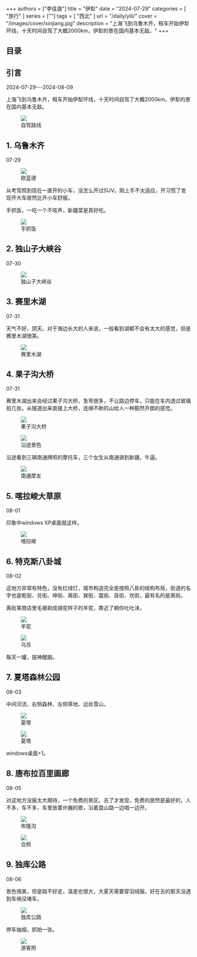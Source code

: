 +++
authors = ["李佳潞"]
title = "伊犁"
date = "2024-07-29"
categories = [
    "旅行"
]
series = [""]
tags = [
    "西北"
]
url = "/daily/yili/"
cover = "/images/cover/xinjiang.jpg"
description = "上海飞到乌鲁木齐，租车开始伊犁环线，十天时间自驾了大概2000km，伊犁的景在国内基本无敌。"
+++
<!DOCTYPE html>
<html lang="zh-CN">
<head>
    <meta charset="UTF-8">
    <meta name="viewport" content="width=device-width, initial-scale=1.0">
    <link rel="stylesheet" href="/assets/css/styles.css">
    <script src="/assets/js/toc.js"></script>    
</head>
<body>
    <article>
        <nav>
            <h2>目录</h2>
            <ul id="toc">
                <!-- 目录项会在这里动态生成 -->
            </ul>
        </nav>
        <section>
            <h2>引言</h2>
            <p>2024-07-29---2024-08-09</p>
            <p>         上海飞到乌鲁木齐，租车开始伊犁环线，十天时间自驾了大概2000km，伊犁的景在国内基本无敌。</p>
            <div class="container">
                <div class="image">
                    <figure>
                        <a data-fancybox="gallery" href="https://cdn.heirenlop.com/daily-record/xinjiang0.png">
    <img src="https://cdn.heirenlop.com/daily-record/xinjiang0.png" loading="lazy">
</a>
                        <figcaption>自驾路线</figcaption>
                    </figure>
                </div>
            </div>
        </section>
        <section>
            <h2>1. 乌鲁木齐</h2>
            <p>07-29 <i class="fas fa-sun"></i></p>
            <div class="container">
                <div class="image">
                    <figure>
                        <a data-fancybox="gallery" href="https://cdn.heirenlop.com/daily-record/xinjiang1.jpg">
    <img src="https://cdn.heirenlop.com/daily-record/xinjiang1.jpg" loading="lazy">
</a>
                        <figcaption>欧蓝德</figcaption>
                    </figure>
                </div>
                <div class="text">
                    <p>         从考驾照到现在一直开的小车，没怎么开过SUV。刚上手不太适应，开习惯了发现开大车居然比开小车舒服。</p>
                </div>
            </div>
            <p>         手抓饭，一吃一个不吱声，新疆菜是真好吃。</p>
            <div class="container">
                <div class="image">
                    <figure>
                        <a data-fancybox="gallery" href="https://cdn.heirenlop.com/daily-record/xinjiang2.jpg">
    <img src="https://cdn.heirenlop.com/daily-record/xinjiang2.jpg" loading="lazy">
</a>
                        <figcaption>手抓饭</figcaption>
                    </figure>
                </div>
            </div>
        </section>
        <section>
            <h2>2. 独山子大峡谷</h2>
            <p>07-30 <i class="fas fa-cloud"></i></p>
            <div class="container">
                <div class="image">
                    <figure>
                        <a data-fancybox="gallery" href="https://cdn.heirenlop.com/daily-record/xinjiang3.jpg">
    <img src="https://cdn.heirenlop.com/daily-record/xinjiang3.jpg" loading="lazy">
</a>
                        <figcaption>独山子大峡谷</figcaption>
                    </figure>
                </div>
            </div>
        </section>
        <section>
            <h2>3. 赛里木湖</h2>
            <p>07-31 <i class="fas fa-cloud"></i></p>
            <p>         天气不好，阴天。对于海边长大的人来说，一般看到湖都不会有太大的感觉，但是赛里木湖很美。</p>
            <div class="container">
                <div class="image">
                    <figure>
                        <a data-fancybox="gallery" href="https://cdn.heirenlop.com/daily-record/xinjiang4.jpg">
    <img src="https://cdn.heirenlop.com/daily-record/xinjiang4.jpg" loading="lazy">
</a>
                        <figcaption>赛里木湖</figcaption>
                    </figure>
                </div>
            </div>
        </section>
        <section>
            <h2>4. 果子沟大桥</h2>
            <p>07-31 <i class="fas fa-cloud"></i></p>
            <p>         赛里木湖出来会经过果子沟大桥，急弯很多，不让路边停车，只能在车内透过玻璃拍几张。从隧道出来直接上大桥，连绵不断的山给人一种豁然开朗的感觉。</p>
            <div class="container">
                <div class="image">
                    <figure>
                        <a data-fancybox="gallery" href="https://cdn.heirenlop.com/daily-record/xinjiang5.jpg">
    <img src="https://cdn.heirenlop.com/daily-record/xinjiang5.jpg" loading="lazy">
</a>
                        <figcaption>果子沟大桥</figcaption>
                    </figure>
                </div>
            </div>
            <div class="container">
                <div class="image">
                    <figure>
                        <a data-fancybox="gallery" href="https://cdn.heirenlop.com/daily-record/xinjiang6.jpg">
    <img src="https://cdn.heirenlop.com/daily-record/xinjiang6.jpg" loading="lazy">
</a>
                        <figcaption>沿途景色</figcaption>
                    </figure>
                </div>
            </div>
            <div class="container">
                <div class="text">
                    <p>         沿途看到三辆南通牌照的摩托车，三个女生从南通骑到新疆，牛逼。</p>
                </div>
                <div class="image">
                    <figure>
                        <a data-fancybox="gallery" href="https://cdn.heirenlop.com/daily-record/xinjiang7.jpg">
    <img src="https://cdn.heirenlop.com/daily-record/xinjiang7.jpg" loading="lazy">
</a>
                        <figcaption>南通摩友</figcaption>
                    </figure>
                </div>
            </div>
        </section>
        <section>
            <h2>5. 喀拉峻大草原</h2>
            <p>08-01 <i class="fas fa-sun"></i></p>
            <p>         印象中windows XP桌面就这样。</p>
            <div class="container">
                <div class="image">
                    <figure>
                        <a data-fancybox="gallery" href="https://cdn.heirenlop.com/daily-record/xinjiang8.jpg">
    <img src="https://cdn.heirenlop.com/daily-record/xinjiang8.jpg" loading="lazy">
</a>
                        <figcaption>喀拉峻</figcaption>
                    </figure>
                </div>
            </div>
        </section>
        <section>
            <h2>6. 特克斯八卦城</h2>
            <p>08-02 <i class="fas fa-sun"></i></p>
            <p>         这地方非常有特色，没有红绿灯，城市构造完全是按照八卦的结构布局，街道的名字也是乾街、兑街、坤街、离街、巽街、震街、艮街、坎街，最有名的是离街。</p>
            <div class="container">
                <div class="text">
                    <p>         离街某商店里毛被剃成骆驼样子的羊驼，靠近了朝你吐吐沫。</p>
                </div>
            <div class="image">
                <figure>
                    <a data-fancybox="gallery" href="https://cdn.heirenlop.com/daily-record/xinjiang10.jpg">
    <img src="https://cdn.heirenlop.com/daily-record/xinjiang10.jpg" loading="lazy">
</a>
                    <figcaption>羊驼</figcaption>
                </figure>
            </div>
        </div>
        <div class="container">
            <div class="image">
                <figure>
                    <a data-fancybox="gallery" href="https://cdn.heirenlop.com/daily-record/xinjiang11.jpg">
    <img src="https://cdn.heirenlop.com/daily-record/xinjiang11.jpg" loading="lazy">
</a>
                    <figcaption>乌苏</figcaption>
                </figure>
            </div>
            <div class="text">
                <p>         每天一罐，提神醒脑。</p>
            </div>
        </div>
        </section>
        <section>
            <h2>7. 夏塔森林公园</h2>
            <p>08-03 <i class="fas fa-sun"></i></p>
            <div class="container">
                <div class="text">
                    <p>         中间河流、右侧森林、左侧草地、远处雪山。</p>
                </div>
                <div class="image">
                    <figure>
                        <a data-fancybox="gallery" href="https://cdn.heirenlop.com/daily-record/xinjiang12.jpg">
    <img src="https://cdn.heirenlop.com/daily-record/xinjiang12.jpg" loading="lazy">
</a>
                        <figcaption>夏塔</figcaption>
                    </figure>
                </div>
            </div>
            <div class="container">
                <div class="image">
                    <figure>
                        <a data-fancybox="gallery" href="https://cdn.heirenlop.com/daily-record/xinjiang13.jpg">
    <img src="https://cdn.heirenlop.com/daily-record/xinjiang13.jpg" loading="lazy">
</a>
                        <figcaption>夏塔</figcaption>
                    </figure>
                </div>
                <div class="text">
                    <p>         windows桌面+1。</p>
                </div>
            </div>
        </section>
        <section>
            <h2>8. 唐布拉百里画廊</h2>
            <p>08-05 <i class="fas fa-sun"></i></p>
            <p>         对这地方没报太大期待，一个免费的景区。去了才发现，免费的居然是最好的，人不多，车不多，车里放着许巍的歌，沿着盘山路一边唱一边开。</p>
            <div class="container">
                <div class="image">
                    <figure>
                        <a data-fancybox="gallery" href="https://cdn.heirenlop.com/daily-record/xinjiang14.jpg">
    <img src="https://cdn.heirenlop.com/daily-record/xinjiang14.jpg" loading="lazy">
</a>
                        <figcaption>布隆沟</figcaption>
                    </figure>
                </div>
            </div>
            <div class="container">
                <div class="image">
                    <figure>
                        <a data-fancybox="gallery" href="https://cdn.heirenlop.com/daily-record/xinjiang15.jpg">
    <img src="https://cdn.heirenlop.com/daily-record/xinjiang15.jpg" loading="lazy">
</a>
                        <figcaption>合照</figcaption>
                    </figure>
                </div>
            </div>
        </section>
        <section>
            <h2>9. 独库公路</h2>
            <p>08-06 <i class="fas fa-cloud"></i></p>
            <p>         景色很美，但是路不好走，温差也很大，大夏天需要穿羽绒服。好在去的那天没遇到车祸没堵车。</p>
            <div class="container">
                <div class="image">
                    <figure>
                        <a data-fancybox="gallery" href="https://cdn.heirenlop.com/daily-record/xinjiang16.jpg">
    <img src="https://cdn.heirenlop.com/daily-record/xinjiang16.jpg" loading="lazy">
</a>
                        <figcaption>独库公路</figcaption>
                    </figure>
                </div>
            </div>
            <p>         停车抽烟，抓拍一张。</p>
            <div class="container">
                <div class="image">
                    <figure>
                        <a data-fancybox="gallery" href="https://cdn.heirenlop.com/daily-record/xinjiang17.jpg">
    <img src="https://cdn.heirenlop.com/daily-record/xinjiang17.jpg" loading="lazy">
</a>
                        <figcaption>游客照</figcaption>
                    </figure>
                </div>
            </div>
        </section>
    </article>
</body>
</html>
